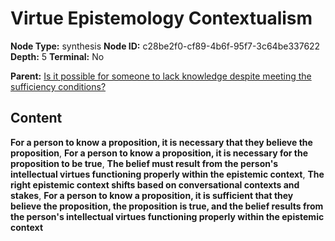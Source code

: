 # Virtue Epistemology Contextualism

**Node Type:** synthesis
**Node ID:** c28be2f0-cf89-4b6f-95f7-3c64be337622
**Depth:** 5
**Terminal:** No

**Parent:** [Is it possible for someone to lack knowledge despite meeting the sufficiency conditions?](is-it-possible-for-someone-to-lack-knowledge-despite-meeting-the-sufficiency-conditions-antithesis-883056d9-8323-4b7e-ad9c-61202699297c.md)

## Content

**For a person to know a proposition, it is necessary that they believe the proposition**, **For a person to know a proposition, it is necessary for the proposition to be true**, **The belief must result from the person's intellectual virtues functioning properly within the epistemic context**, **The right epistemic context shifts based on conversational contexts and stakes**, **For a person to know a proposition, it is sufficient that they believe the proposition, the proposition is true, and the belief results from the person's intellectual virtues functioning properly within the epistemic context**
